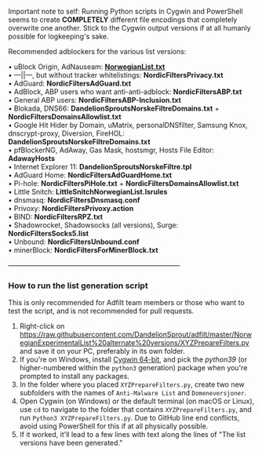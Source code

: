 Important note to self: Running Python scripts in Cygwin and PowerShell seems to create **COMPLETELY** different file encodings that completely overwrite one another. Stick to the Cygwin output versions if at all humanly possible for logkeeping's sake.

Recommended adblockers for the various list versions:

• uBlock Origin, AdNauseam: **[NorwegianList.txt](https://raw.githubusercontent.com/DandelionSprout/adfilt/master/NorwegianList.txt)**<br>
• —||—, but without tracker whitelistings: **NordicFiltersPrivacy.txt**<br>
• AdGuard: **NordicFiltersAdGuard.txt**<br>
• AdBlock, ABP users who want anti-anti-adblock: **NordicFiltersABP.txt**<br>
• General ABP users: **NordicFiltersABP-Inclusion.txt**<br>
• Blokada, DNS66: **DandelionSproutsNorskeFiltreDomains.txt** + **NordicFiltersDomainsAllowlist.txt**<br>
• Google Hit Hider by Domain, uMatrix, personalDNSfilter, Samsung Knox, dnscrypt-proxy, Diversion, FireHOL: **DandelionSproutsNorskeFiltreDomains.txt**<br>
• pfBlockerNG, AdAway, Gas Mask, hostsmgr, Hosts File Editor: **AdawayHosts**<br>
• Internet Explorer 11: **DandelionSproutsNorskeFiltre.tpl**<br>
• AdGuard Home: **NordicFiltersAdGuardHome.txt**<br>
• Pi-hole: **NordicFiltersPiHole.txt** + **NordicFiltersDomainsAllowlist.txt**<br>
• Little Snitch: **LittleSnitchNorwegianList.lsrules**<br>
• dnsmasq: **NordicFiltersDnsmasq.conf**<br>
• Privoxy: **NordicFiltersPrivoxy.action**<br>
• BIND: **NordicFiltersRPZ.txt**<br>
• Shadowrocket, Shadowsocks (all versions), Surge: **NordicFiltersSocks5.list**<br>
• Unbound: **NordicFiltersUnbound.conf**<br>
• minerBlock: **NordicFiltersForMinerBlock.txt**

—————————————————————————

### How to run the list generation script

This is only recommended for Adfilt team members or those who want to test the script, and is not recommended for pull requests.

1) Right-click on https://raw.githubusercontent.com/DandelionSprout/adfilt/master/NorwegianExperimentalList%20alternate%20versions/XYZPrepareFilters.py and save it on your PC, preferably in its own folder.
2) If you're on Windows, install [Cygwin 64-bit](https://www.cygwin.com/), and pick the <i>python39</i> (or higher-numbered within the `python3` generation) package when you're prompted to install any packages.
3) In the folder where you placed `XYZPrepareFilters.py`, create two new subfolders with the names of `Anti-Malware List` and `Domeneversjoner`.
4) Open Cygwin (on Windows) or the default terminal (on macOS or Linux), use `cd` to navigate to the folder that contains `XYZPrepareFilters.py`, and run `Python3 XYZPrepareFilters.py`. Due to GitHub line end conflicts, avoid using PowerShell for this if at all physically possible.
5) If it worked, it'll lead to a few lines with text along the lines of "The list versions have been generated."
